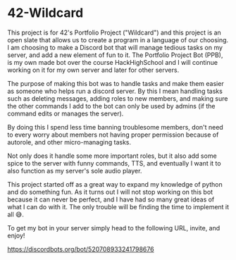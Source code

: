 # 42-Wildcard
This project is for 42's Portfolio Project ("Wildcard") and this project is an open slate that allows us to create a program in a language of our choosing. I am choosing to make a Discord bot that will manage tedious tasks on my server, and add a new element of fun to it. The Portfolio Project Bot (PPB), is my own made bot over the course HackHighSchool and I will continue working on it for my own server and later for other servers.

The purpose of making this bot was to handle tasks and make them easier as someone who helps run a discord server. By this I mean handling tasks such as deleting messages, adding roles to new members, and making sure the other commands I add to the bot can only be used by admins (if the command edits or manages the server). 


By doing this I spend less time banning troublesome members, don't need to every worry about members not having proper permission because of autorole, and other micro-managing tasks. 


Not only does it handle some more important roles, but it also add some spice to the server with funny commands, TTS, and eventually I want it to also function as my server's sole audio player.

This project started off as a great way to expand my knowledge of python and do something fun. As it turns out I will not stop working on this bot because it can never be perfect, and I have had so many great ideas of what I can do with it. The only trouble will be finding the time to implement it all 😅.

To get my bot in your server simply head to the following URL, invite, and enjoy!

https://discordbots.org/bot/520708933241798676
